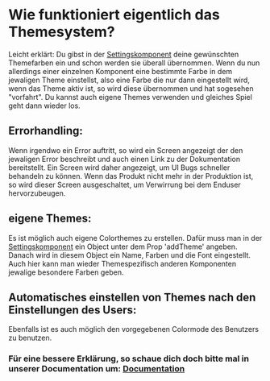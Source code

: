 # Wie funktioniert eigentlich das Themesystem?

Leicht erklärt: Du gibst in der [Settingskomponent](https://cara.software/cara-design/documentation/settings#Settingkomponent) deine gewünschten Themefarben ein und schon werden sie überall übernommen. Wenn du nun allerdings einer einzelnen Komponent eine bestimmte Farbe in dem jewaligen Theme einstellst, also eine Farbe die nur dann eingestellt wird, wenn das Theme aktiv ist, so wird diese übernommen und hat sogesehen "vorfahrt". Du kannst auch eigene Themes verwenden und gleiches Spiel geht dann wieder los.

## Errorhandling:

Wenn irgendwo ein Error auftritt, so wird ein Screen angezeigt der den jewaligen Error beschreibt und auch einen Link zu der Dokumentation bereitstellt. Ein Screen wird daher angezeigt, um UI Bugs schneller behandeln zu können. Wenn das Produkt nicht mehr in der Produktion ist, so wird dieser Screen ausgeschaltet, um Verwirrung bei dem Enduser hervorzubeugen.

## eigene Themes:

Es ist möglich auch eigene Colorthemes zu erstellen. Dafür muss man in der [Settingskomponent](https://cara.software/cara-design/documentation/settings#Settingkomponent) ein Object unter dem Prop 'addTheme' angeben. Danach wird in diesem Object ein Name, Farben und die Font eingestellt. Auch hier kann man wieder Themespezifisch anderen Komponenten jewalige besondere Farben geben.

## Automatisches einstellen von Themes nach den Einstellungen des Users:

Ebenfalls ist es auch möglich den vorgegebenen Colormode des Benutzers zu benutzen. 
### Für eine bessere Erklärung, so schaue dich doch bitte mal in unserer Documentation um: [Documentation](https://cara.software/cara-design/documentation/)